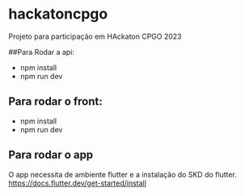 # hackatoncpgo

Projeto para participação em HAckaton CPGO 2023

##Para Rodar a api:

- npm install
- npm run dev

## Para rodar o front:

- npm install
- npm run dev

## Para rodar o app

O app necessita de ambiente flutter e a instalação do SKD do flutter.
https://docs.flutter.dev/get-started/install

